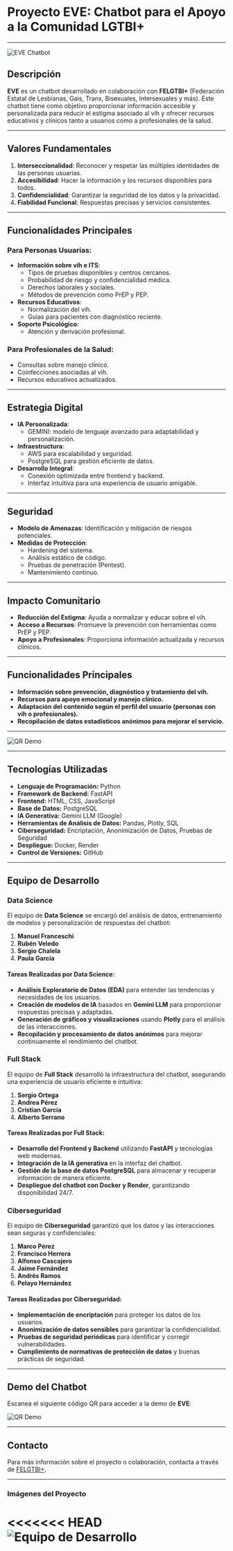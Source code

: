 # Proyecto EVE: Chatbot para el Apoyo a la Comunidad LGTBI+

---

![EVE Chatbot](images/chatbot.png)

## Descripción

**EVE** es un chatbot desarrollado en colaboración con **FELGTBI+** (Federación Estatal de Lesbianas, Gais, Trans, Bisexuales, Intersexuales y más). Este chatbot tiene como objetivo proporcionar información accesible y personalizada para reducir el estigma asociado al vih y ofrecer recursos educativos y clínicos tanto a usuarios como a profesionales de la salud.

---

## Valores Fundamentales
1. **Interseccionalidad**: Reconocer y respetar las múltiples identidades de las personas usuarias.
2. **Accesibilidad**: Hacer la información y los recursos disponibles para todos.
3. **Confidencialidad**: Garantizar la seguridad de los datos y la privacidad.
4. **Fiabilidad Funcional**: Respuestas precisas y servicios consistentes.

---

## Funcionalidades Principales
### Para Personas Usuarias:
- **Información sobre vih e ITS**:
  - Tipos de pruebas disponibles y centros cercanos.
  - Probabilidad de riesgo y confidencialidad médica.
  - Derechos laborales y sociales.
  - Métodos de prevención como PrEP y PEP.
- **Recursos Educativos**:
  - Normalización del vih.
  - Guías para pacientes con diagnóstico reciente.
- **Soporte Psicológico**:
  - Atención y derivación profesional.

### Para Profesionales de la Salud:
- Consultas sobre manejo clínico.
- Coinfecciones asociadas al vih.
- Recursos educativos actualizados.

---

## Estrategia Digital
- **IA Personalizada**:
  - GEMINI: modelo de lenguaje avanzado para adaptabilidad y personalización.
- **Infraestructura**:
  - AWS para escalabilidad y seguridad.
  - PostgreSQL para gestión eficiente de datos.
- **Desarrollo Integral**:
  - Conexión optimizada entre frontend y backend.
  - Interfaz intuitiva para una experiencia de usuario amigable.

---

## Seguridad
- **Modelo de Amenazas**: Identificación y mitigación de riesgos potenciales.
- **Medidas de Protección**:
  - Hardening del sistema.
  - Análisis estático de código.
  - Pruebas de penetración (Pentest).
  - Mantenimiento continuo.

---

## Impacto Comunitario
- **Reducción del Estigma**: Ayuda a normalizar y educar sobre el vih.
- **Acceso a Recursos**: Promueve la prevención con herramientas como PrEP y PEP.
- **Apoyo a Profesionales**: Proporciona información actualizada y recursos clínicos.

---

## Funcionalidades Principales

- **Información sobre prevención, diagnóstico y tratamiento del vih.**
- **Recursos para apoyo emocional y manejo clínico.**
- **Adaptación del contenido según el perfil del usuario (personas con vih o profesionales).**
- **Recopilación de datos estadísticos anónimos para mejorar el servicio.**

---

![QR Demo](images/arbol.png)

---

## Tecnologías Utilizadas

- **Lenguaje de Programación:** Python
- **Framework de Backend:** FastAPI
- **Frontend:** HTML, CSS, JavaScript
- **Base de Datos:** PostgreSQL
- **IA Generativa:** Gemini LLM (Google)
- **Herramientas de Análisis de Datos:** Pandas, Plotly, SQL
- **Ciberseguridad:** Encriptación, Anonimización de Datos, Pruebas de Seguridad
- **Despliegue:** Docker, Render
- **Control de Versiones:** GitHub

---

## Equipo de Desarrollo

### Data Science

El equipo de **Data Science** se encargó del análisis de datos, entrenamiento de modelos y personalización de respuestas del chatbot:

1. **Manuel Franceschi**
2. **Rubén Veledo**
3. **Sergio Chalela**
4. **Paula García**

#### Tareas Realizadas por Data Science:

- **Análisis Exploratorio de Datos (EDA)** para entender las tendencias y necesidades de los usuarios.
- **Creación de modelos de IA** basados en **Gemini LLM** para proporcionar respuestas precisas y adaptadas.
- **Generación de gráficos y visualizaciones** usando **Plotly** para el análisis de las interacciones.
- **Recopilación y procesamiento de datos anónimos** para mejorar continuamente el rendimiento del chatbot.

### Full Stack

El equipo de **Full Stack** desarrolló la infraestructura del chatbot, asegurando una experiencia de usuario eficiente e intuitiva:

1. **Sergio Ortega**
2. **Andrea Pérez**
3. **Cristian García**
4. **Alberto Serrano**

#### Tareas Realizadas por Full Stack:

- **Desarrollo del Frontend y Backend** utilizando **FastAPI** y tecnologías web modernas.
- **Integración de la IA generativa** en la interfaz del chatbot.
- **Gestión de la base de datos PostgreSQL** para almacenar y recuperar información de manera eficiente.
- **Despliegue del chatbot con Docker y Render**, garantizando disponibilidad 24/7.

### Ciberseguridad

El equipo de **Ciberseguridad** garantizó que los datos y las interacciones sean seguras y confidenciales:

1. **Marco Pérez**
2. **Francisco Herrera**
3. **Alfonso Cascajero**
4. **Jaime Fernández**
5. **Andrés Ramos**
6. **Pelayo Hernández**

#### Tareas Realizadas por Ciberseguridad:

- **Implementación de encriptación** para proteger los datos de los usuarios.
- **Anonimización de datos sensibles** para garantizar la confidencialidad.
- **Pruebas de seguridad periódicas** para identificar y corregir vulnerabilidades.
- **Cumplimiento de normativas de protección de datos** y buenas prácticas de seguridad.

---

## Demo del Chatbot

Escanea el siguiente código QR para acceder a la demo de **EVE**:

![QR Demo](images/qr.png)

---

## Contacto

Para más información sobre el proyecto o colaboración, contacta a través de [FELGTBI+](https://felgtbi.org).

---

### Imágenes del Proyecto

<<<<<<< HEAD
![Equipo de Desarrollo](images/equipo.png)
=======

